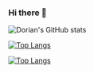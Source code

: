 ### Hi there 👋

![Dorian's GitHub stats](https://github-readme-stats.vercel.app/api?username=doriancodes&count_private=true&theme=synthwave&show_icons=true)

[![Top Langs](https://github-readme-stats.vercel.app/api/top-langs/?username=doriancodes&count_private=true&theme=synthwave&show_icons=true&hide=javascript,html,css,jupyter,scss)](https://github.com/doriancodes/github-readme-stats)


[![Top Langs](https://github-readme-stats.vercel.app/api/top-langs/?username=doriancodes&count_private=true&theme=synthwave&show_icons=true&hide=javascript,html,css,jupyter,scss&layout=compact)](https://github.com/doriancodes/github-readme-stats)

<!--
**doriancodes/doriancodes** is a ✨ _special_ ✨ repository because its `README.md` (this file) appears on your GitHub profile.

Here are some ideas to get you started:

- 🔭 I’m currently working on ...
- 🌱 I’m currently learning ...
- 👯 I’m looking to collaborate on ...
- 🤔 I’m looking for help with ...
- 💬 Ask me about ...
- 📫 How to reach me: ...
- 😄 Pronouns: ...
- ⚡ Fun fact: ...
-->
